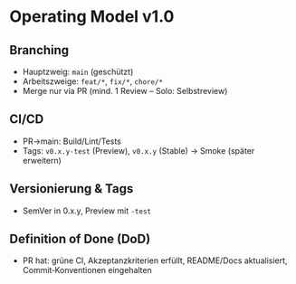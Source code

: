 # Operating Model v1.0
## Branching
- Hauptzweig: `main` (geschützt)
- Arbeitszweige: `feat/*`, `fix/*`, `chore/*`
- Merge nur via PR (mind. 1 Review – Solo: Selbstreview)

## CI/CD
- PR→main: Build/Lint/Tests
- Tags: `v0.x.y-test` (Preview), `v0.x.y` (Stable) → Smoke (später erweitern)

## Versionierung & Tags
- SemVer in 0.x.y, Preview mit `-test`

## Definition of Done (DoD)
- PR hat: grüne CI, Akzeptanzkriterien erfüllt, README/Docs aktualisiert, Commit‑Konventionen eingehalten
